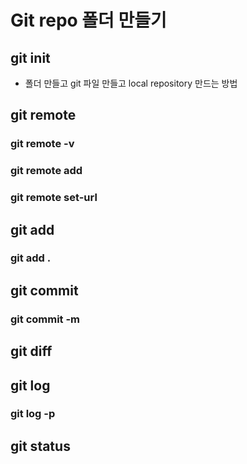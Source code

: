 # Git repo 폴더 만들기 

## git init 
- 폴더 만들고 git 파일 만들고 local repository 만드는 방법

## git remote

### git remote -v 

### git remote add 

### git remote set-url 

## git add 

### git add . 

## git commit 

### git commit -m 

## git diff 

## git log 

### git log -p 

## git status



